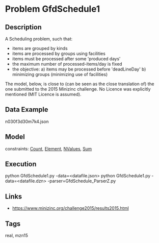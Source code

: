 # Problem GfdSchedule1
## Description
A Scheduling problem, such that:
 - items are grouped by kinds
 - items are processed by groups using facilities
 - items must be processed after some 'produced days'
 - the maximum number of processed-items/day is fixed
 - the objective:
   a) items may be processed before 'deadLineDay'
   b) minimizing groups (minimizing use of facilities)

The model, below, is close to (can be seen as the close translation of) the one submitted to the 2015 Minizinc challenge.
No Licence was explicitly mentioned (MIT Licence is assumed).

## Data Example
  n030f3d30m7k4.json

## Model
  constraints: [Count](http://pycsp.org/documentation/constraints/Count), [Element](http://pycsp.org/documentation/constraints/Element), [NValues](http://pycsp.org/documentation/constraints/NValues), [Sum](http://pycsp.org/documentation/constraints/Sum)

## Execution
  python GfdSchedule1.py -data=<datafile.json>
  python GfdSchedule1.py -data=<datafile.dzn> -parser=GfdSchedule_ParserZ.py

## Links
  - https://www.minizinc.org/challenge2015/results2015.html

## Tags
  real, mzn15
